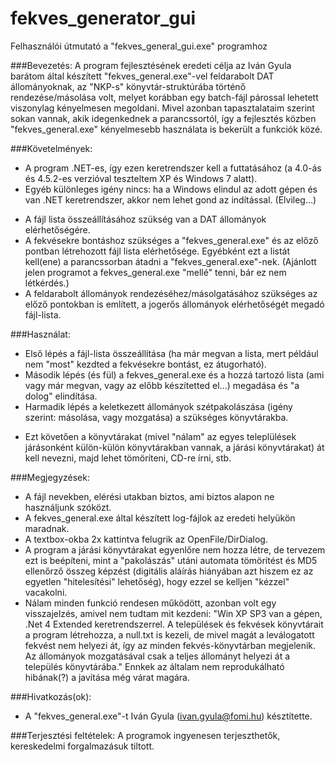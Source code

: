 # fekves_generator_gui

Felhasználói útmutató a "fekves_general_gui.exe" programhoz

###Bevezetés:
A program fejlesztésének eredeti célja az Iván Gyula barátom által készített "fekves_general.exe"-vel feldarabolt DAT állományoknak, az "NKP-s" könyvtár-struktúrába történő rendezése/másolása volt, melyet korábban egy batch-fájl párossal lehetett viszonylag kényelmesen megoldani. Mivel azonban tapasztalataim szerint sokan vannak, akik idegenkednek a parancssortól, így a fejlesztés közben "fekves_general.exe" kényelmesebb használata is bekerült a funkciók közé.

###Követelmények:
- A program .NET-es, így ezen keretrendszer kell a futtatásához (a 4.0-ás és 4.5.2-es verzióval teszteltem XP és Windows 7 alatt).
- Egyéb különleges igény nincs: ha a Windows elindul az adott gépen és van .NET keretrendszer, akkor nem lehet gond az indítással. (Elvileg...)
+ A fájl lista összeállításához szükség van a DAT állományok elérhetőségére.
+ A fekvésekre bontáshoz szükséges a "fekves_general.exe" és az előző pontban létrehozott fájl lista elérhetősége. Egyébként ezt a listát kell(ene) a parancssorban átadni a "fekves_general.exe"-nek. (Ajánlott jelen programot a fekves_general.exe "mellé" tenni, bár ez nem létkérdés.)
+ A feldarabolt állományok rendezéséhez/másolgatásához szükséges az előző pontokban is említett, a jogerős állományok elérhetőségét megadó fájl-lista.

###Használat:
- Első lépés a fájl-lista összeállítása (ha már megvan a lista, mert például nem "most" kezdted a fekvésekre bontást, ez átugorható).
- Második lépés (és fül) a fekves_general.exe és a hozzá tartozó lista (ami vagy már megvan, vagy az előbb készítetted el...) megadása és "a dolog" elindítása.
- Harmadik lépés a keletkezett állományok szétpakolászása (igény szerint: másolása, vagy mozgatása) a szükséges könyvtárakba.
+ Ezt követően a könyvtárakat (mivel "nálam" az egyes teleplülések járásonként külön-külön könyvtárakban vannak, a járási könyvtárakat) át kell nevezni, majd lehet tömöríteni, CD-re írni, stb.

###Megjegyzések:
- A fájl nevekben, elérési utakban biztos, ami biztos alapon ne használjunk szóközt.
- A fekves_general.exe által készített log-fájlok az eredeti helyükön maradnak.
- A textbox-okba 2x kattintva felugrik az OpenFile/DirDialog.
- A program a járási könyvtárakat egyenlőre nem hozza létre, de tervezem ezt is beépíteni, mint a "pakolászás" utáni automata tömörítést és MD5 ellenőrző összeg képzést (digitális aláírás hiányában azt hiszem ez az egyetlen "hitelesítési" lehetőség), hogy ezzel se kelljen "kézzel" vacakolni.
- Nálam minden funkció rendesen működött, azonban volt egy visszajelzés, amivel nem tudtam mit kezdeni:
"Win XP SP3 van a gépen, .Net 4 Extended keretrendszerrel. A települések és fekvések könyvtárait a program létrehozza, a null.txt is kezeli, de mivel magát a leválogatott fekvést nem helyezi át, így az minden fekvés-könyvtárban megjelenik. Az állományok mozgatásával csak a teljes állományt helyezi át a település könyvtárába."
Ennkek az általam nem reprodukálható hibának(?) a javítása még várat magára.

###Hivatkozás(ok):
- A "fekves_general.exe"-t Iván Gyula (ivan.gyula@fomi.hu) késztítette.

###Terjesztési feltételek:
A programok ingyenesen terjeszthetők, kereskedelmi forgalmazásuk tiltott.
